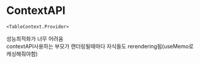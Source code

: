 # ContextAPI

```
<TableContext.Provider>
```

성능최적화가 너무 어려움  
contextAPI사용하는 부모가 랜더링될때마다 자식들도 rerendering됨(useMemo로 캐싱해줘야함)
